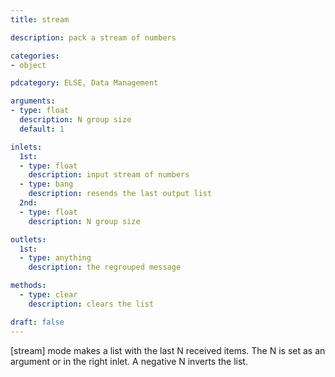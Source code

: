 ```yaml
---
title: stream

description: pack a stream of numbers

categories:
- object

pdcategory: ELSE, Data Management

arguments:
- type: float
  description: N group size
  default: 1

inlets:
  1st:
  - type: float
    description: input stream of numbers
  - type: bang
    description: resends the last output list
  2nd:
  - type: float
    description: N group size

outlets:
  1st:
  - type: anything
    description: the regrouped message

methods:
  - type: clear
    description: clears the list

draft: false
---
```


[stream] mode makes a list with the last N received items. The N is set as an argument or in the right inlet. A negative N inverts the list.
